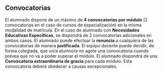 ## Convocatorias 

El alumnado dispone de un máximo de **4 convocatorias por módulo** (2 convocatorias en el caso de cursos de especialización) en la misma modalidad de matrícula. 
En el caso de alumnado con **Necesidades Educativas Específicas**, se dispondrá de 2 convocatorias adicionales en ambos casos. 
El alumnado puede efectuar la **renuncia** a cualquiera de las convocatorias de manera **justificada**. 
El equipo docente puede decidir, de forma colegiada, que un/a alumno/a no agote una convocatoria cuando prevea que no va a poder superar el módulo. 
El alumnado dispondrá de una **Convocatoria extraordinaria de gracia** para cada módulo. Esta convocatoria deberá obedecer a causas excepcionales. 